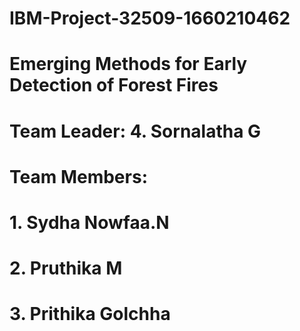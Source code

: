 # IBM-Project-32509-1660210462
# Emerging Methods for Early Detection of Forest Fires
# Team Leader: 4. Sornalatha G
# Team Members:  
# 1. Sydha Nowfaa.N
# 2. Pruthika M
# 3. Prithika Golchha
